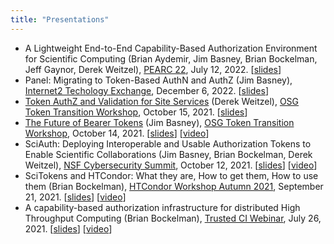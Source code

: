 ```yaml
---
title: "Presentations"
---
```


* A Lightweight End-to-End Capability-Based Authorization Environment for Scientific Computing (Brian Aydemir, Jim Basney, Brian Bockelman, Jeff Gaynor, Derek Weitzel), [PEARC 22](https://pearc.acm.org/pearc22/), July 12, 2022. [[slides](/PEARC22-Aydemir-Lightweight-Env.pdf)]
* Panel: Migrating to Token-Based AuthN and AuthZ (Jim Basney), [Internet2 Techology Exchange](https://internet2.edu/2022-technology-exchange/), December 6, 2022. [[slides](/TechEx22-Tokens-Basney.pptx)]
* [Token AuthZ and Validation for Site Services](https://indico.fnal.gov/event/50597/contributions/225904/) (Derek Weitzel), [OSG Token Transition Workshop](https://opensciencegrid.org/events/Token-Transition-Workshop/), October 15, 2021. [[slides](/20211015-Weitzel-OSG-Tokens.pdf)]
* [The Future of Bearer Tokens](https://indico.fnal.gov/event/50597/contributions/225838/) (Jim Basney), [OSG Token Transition Workshop](https://opensciencegrid.org/events/Token-Transition-Workshop/), October 14, 2021. [[slides](/20211014-Basney-OSG-Tokens.pdf)] [[video](https://youtu.be/eDHl6RNJDjA)]
* SciAuth: Deploying Interoperable and Usable Authorization Tokens to Enable Scientific Collaborations (Jim Basney, Brian Bockelman, Derek Weitzel), [NSF Cybersecurity Summit](https://www.trustedci.org/2021-summit-program), October 12, 2021. [[slides](/SciAuth-2021-NSF-Cybersecurity-Summit.pdf)] [[video](https://youtu.be/_gD4NZwN6p8)]
* SciTokens and HTCondor: What they are, How to get them, How to use them (Brian Bockelman), [HTCondor Workshop Autumn 2021](https://indico.cern.ch/event/1059494/), September 21, 2021. [[slides](https://indico.cern.ch/event/1059494/contributions/4532569/)] [[video](https://videos.cern.ch/record/2781829)]
* A capability-based authorization infrastructure for distributed High Throughput Computing (Brian Bockelman), [Trusted CI Webinar](https://www.trustedci.org/webinars), July 26, 2021. [[slides](https://hdl.handle.net/2142/110209)] [[video](https://youtu.be/VTnGuBL6PYI)]
